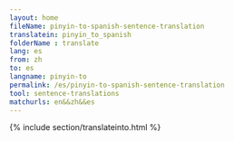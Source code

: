 ```yaml
---
layout: home
fileName: pinyin-to-spanish-sentence-translation
translatein: pinyin_to_spanish
folderName : translate
lang: es
from: zh
to: es
langname: pinyin-to
permalink: /es/pinyin-to-spanish-sentence-translation
tool: sentence-translations
matchurls: en&&zh&&es
---
```

{% include section/translateinto.html %}
